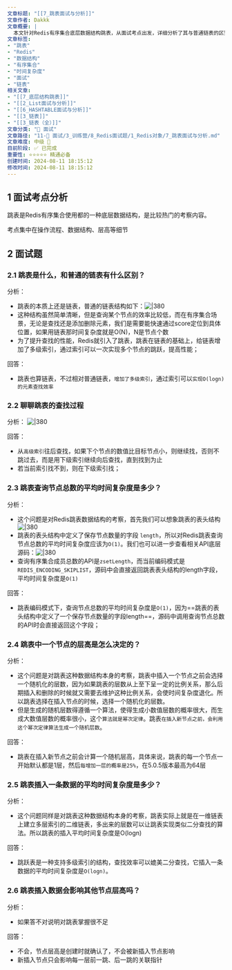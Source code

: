 ```yaml
---
文章标题: "[[7_跳表面试与分析]]" 
文章作者: Dakkk
文章概要: |
  本文针对Redis有序集合底层数据结构跳表，从面试考点出发，详细分析了其与普通链表的区别、查找、插入过程及各自的时间复杂度。文章还探讨了节点层高随机生成机制，并澄清了插入操作对其他节点层高的影响，是准备跳表面试的实用指南。
文章标签:
- "跳表"
- "Redis"
- "数据结构"
- "有序集合"
- "时间复杂度"
- "面试"
- "链表"
相关文章:
- "[[7_底层结构跳表]]"
- "[[2_List面试与分析]]"
- "[[6_HASHTABLE面试与分析]]"
- "[[3_链表]]"
- "[[3_链表（全）]]"
文章分类: "🎉 面试"
文章路径: "11-🎉 面试/3_训练营/8_Redis面试题/1_Redis对象/7_跳表面试与分析.md"
文章难度: 中级 🌳
目前阶段: ✅ 已完成
重要性: ⭐⭐⭐⭐⭐ 精通必备
创建时间: 2024-08-11 18:15:12
修改时间: 2024-08-11 18:15:12
---
```


## 1 面试考点分析

跳表是Redis有序集合使用都的一种底层数据结构，是比较热门的考察内容。

考点集中在操作流程、数据结构、层高等细节

## 2 面试题

### 2.1 跳表是什么，和普通的链表有什么区别？

分析：
- 跳表的本质上还是链表，普通的链表结构如下：![|380](https://my-obsidian-image.oss-cn-guangzhou.aliyuncs.com/2024/04/d7a76e4d5d3850c368dd3a98b98420a7.png)
- 这种结构虽然简单清晰，但是查询某个节点的效率比较低，而在有序集合场景，无论是查找还是添加删除元素，我们是需要能快速通过score定位到具体位置，如果用链表那时间复杂度就是O(N)，N是节点个数
- 为了提升查找的性能，Redis就引入了跳表，跳表在链表的基础上，给链表增加了多级索引，通过索引可以一次实现多个节点的跳跃，提高性能；

回答：
- 跳表也算链表，不过相对普通链表，`增加了多级索引`，通过索引可以`实现O(logn)的元素查找效率`

### 2.2 聊聊跳表的查找过程

分析：
![|380](https://my-obsidian-image.oss-cn-guangzhou.aliyuncs.com/2024/04/72d33ba2be0176c5d31fc564d1c386aa.png)

回答：
- 从`高级索引`往后查找，如果下个节点的数值比目标节点小，则继续找，否则不跳过去，而是用下级索引继续向后查找，直到找到为止
- 若当前索引找不到，则在下级索引找；

### 2.3 跳表查询节点总数的平均时间复杂度是多少？

分析：
- 这个问题是对Redis跳表数据结构的考察，首先我们可以想象跳表的表头结构![|380](https://my-obsidian-image.oss-cn-guangzhou.aliyuncs.com/2024/04/aaef10781f0e5ce977307644695430ba.png)
- 跳表的表头结构中定义了保存节点数量的字段 `length`，所以对Redis跳表查询节点总数的平均时间复杂度应该为`O(1)`。我们也可以进一步查看相关API底层源码：![|380](https://my-obsidian-image.oss-cn-guangzhou.aliyuncs.com/2024/04/eab926447ec4e63955bed5783e70bf60.png)
- 查询有序集合成员总数的API是`zsetLength`，而当前编码模式是`REDIS_ENCODING_SKIPLIST`，源码中会直接返回跳表表头结构的length字段，平均时间复杂度是`O(1)`

回答：
- 跳表编码模式下，查询节点总数的平均时间复杂度是`O(1)`，因为==跳表的表头结构中定义了一个保存节点数量的字段length==，源码中调用查询节点总数的API时会直接返回这个字段；

### 2.4 跳表中一个节点的层高是怎么决定的？

分析：
- 这个问题是对跳表这种数据结构本身的考察，跳表中插入一个节点之前会选择一个随机化的层数，因为如果跳表的层数从上至下呈一定的比例关系，那么后期插入和删除的时候就又需要去维护这种比例关系，会使时间复杂度退化。所以跳表选择在插入节点的时候，选择一个随机化的层数。
- 但是生成的随机层数得遵循一个算法，使得生成小数值层数的概率很大，而生成大数值层数的概率很小，这个`算法就是幂次定律`。跳表`在插入新节点之前，会利用这个幂次定律算法生成一个随机层数`。

回答：
- 跳表在插入新节点之前会计算一个随机层高，具体来说，跳表的每一个节点一开始默认都是1层，然后`每增加一层的概率是25%`，在5.0.5版本最高为64层 

### 2.5 跳表插入一条数据的平均时间复杂度是多少？

分析：
- 这个问题同样是对跳表这种数据结构本身的考察，跳表实际上就是在一维链表上建立多层索引的二维链表，多出来的层数可以让跳表实现类似二分查找的算法。所以跳表的插入平均时间复杂度是O(logn)

回答：
- 跳跃表是一种支持多级索引的结构，查找效率可以媲美二分查找，它插入一条数据的平均时间复杂度是`O(logn)`。

### 2.6 跳表插入数据会影响其他节点层高吗？

分析：
- 如果答不对说明对跳表掌握很不足

回答：
- 不会，节点层高是创建时就确认了，不会被新插入节点影响
- 新插入节点只会影响每一层前一跳、后一跳的关联指针